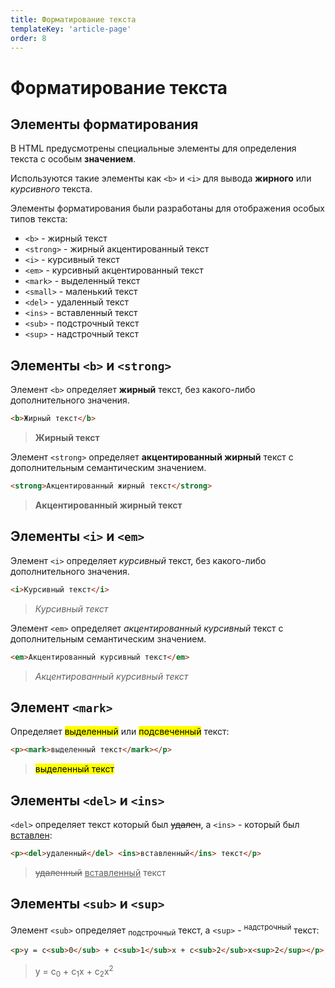 ```yaml
---
title: Форматирование текста 
templateKey: 'article-page'
order: 8
---
```


# Форматирование текста

## Элементы форматирования

В HTML предусмотрены специальные элементы для определения текста с особым **значением**.

Используются такие элементы как `<b>` и `<i>` для вывода **жирного** или _курсивного_ текста.

Элементы форматирования были разработаны для отображения особых типов текста:

- `<b>` - жирный текст
- `<strong>` - жирный акцентированный текст
- `<i>` - курсивный текст
- `<em>` - курсивный акцентированный текст
- `<mark>` - выделенный текст
- `<small>` - маленький текст
- `<del>` - удаленный текст
- `<ins>` - вставленный текст
- `<sub>` - подстрочный текст
- `<sup>` - надстрочный текст

## Элементы `<b>` и `<strong>`

Элемент `<b>` определяет **жирный** текст, без какого-либо дополнительного значения.

```html
<b>Жирный текст</b>
```

> <b>Жирный текст</b>

Элемент `<strong>` определяет **акцентированный жирный** текст с дополнительным семантическим значением.

```html
<strong>Акцентированный жирный текст</strong>
```

> <strong>Акцентированный жирный текст</strong>

## Элементы `<i>` и `<em>`

Элемент `<i>` определяет _курсивный_ текст, без какого-либо дополнительного значения.

```html
<i>Курсивный текст</i>
```

> <i>Курсивный текст</i>

Элемент `<em>` определяет _акцентированный курсивный_ текст с дополнительным семантическим значением.

```html
<em>Акцентированный курсивный текст</em>
```

> <em>Акцентированный курсивный текст</em>

## Элемент `<mark>`

Определяет <mark>выделенный</mark> или <mark>подсвеченный</mark> текст:

```html
<p><mark>выделенный текст</mark></p>
```

> <p><mark>выделенный текст</mark></p>

## Элементы `<del>` и `<ins>`

`<del>` определяет текст который был <del>удален</del>, а `<ins>` - который был <ins>вставлен</ins>:

```html
<p><del>удаленный</del> <ins>вставленный</ins> текст</p>
```

> <p><del>удаленный</del> <ins>вставленный</ins> текст</p>

## Элементы `<sub>` и `<sup>`

Элемент `<sub>` определяет <sub>подстрочный</sub> текст, а `<sup>` - <sup>надстрочный</sup> текст:

```html
<p>y = c<sub>0</sub> + c<sub>1</sub>x + c<sub>2</sub>x<sup>2</sup></p>
```

> <p>y = c<sub>0</sub> + c<sub>1</sub>x + c<sub>2</sub>x<sup>2</sup></p>
